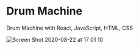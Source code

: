 # Drum Machine
Drum Machine with React, JavaScript, HTML, CSS

![Screen Shot 2020-08-22 at 17 01 10](https://user-images.githubusercontent.com/39401418/90967780-1ca62080-e499-11ea-92b6-0f959fbb8c92.png)
